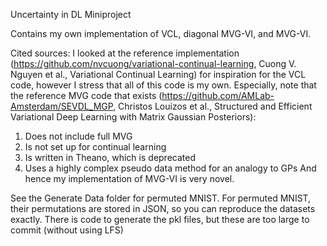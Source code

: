 Uncertainty in DL Miniproject

Contains my own implementation of VCL, diagonal MVG-VI, and MVG-VI.

Cited sources:
I looked at the reference implementation (https://github.com/nvcuong/variational-continual-learning, Cuong V. Nguyen et al., Variational Continual Learning) for inspiration for the VCL code, however I stress that all of this code is my own.
Especially, note that the reference MVG code that exists (https://github.com/AMLab-Amsterdam/SEVDL_MGP, Christos Louizos et al., Structured and Efficient Variational Deep Learning with Matrix Gaussian Posteriors):
1. Does not include full MVG
2. Is not set up for continual learning
3. Is written in Theano, which is deprecated 
4. Uses a highly complex pseudo data method for an analogy to GPs
And hence my implementation of MVG-VI is very novel.

See the Generate Data folder for permuted MNIST. 
For permuted MNIST, their permutations are stored in JSON, so you can reproduce the datasets exactly. There is code to generate the pkl files, but these are too large to commit (without using LFS)